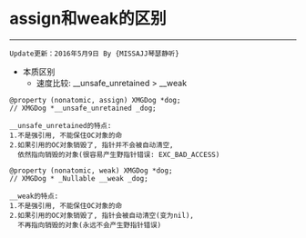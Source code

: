 # assign和weak的区别

 
---
```objc
Update更新：2016年5月9日 By {MISSAJJ琴瑟静听}
```


- 本质区别
    - 速度比较: __unsafe_unretained > __weak

```objc
@property (nonatomic, assign) XMGDog *dog;  
// XMGDog *__unsafe_unretained _dog;

__unsafe_unretained的特点:
1.不是强引用, 不能保住OC对象的命
2.如果引用的OC对象销毁了, 指针并不会被自动清空, 
  依然指向销毁的对象(很容易产生野指针错误: EXC_BAD_ACCESS)

@property (nonatomic, weak) XMGDog *dog;  
// XMGDog * _Nullable __weak _dog;

__weak的特点:
1.不是强引用, 不能保住OC对象的命
2.如果引用的OC对象销毁了, 指针会被自动清空(变为nil), 
  不再指向销毁的对象(永远不会产生野指针错误)
```